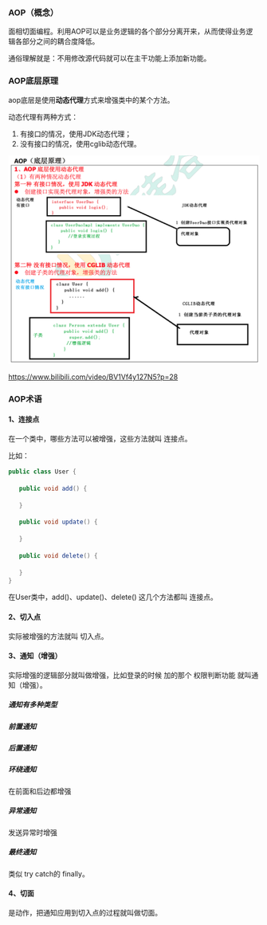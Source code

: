 ### AOP（概念）

面相切面编程。利用AOP可以是业务逻辑的各个部分分离开来，从而使得业务逻辑各部分之间的耦合度降低。

通俗理解就是：不用修改源代码就可以在主干功能上添加新功能。

### AOP底层原理

aop底层是使用**动态代理**方式来增强类中的某个方法。

动态代理有两种方式：

1. 有接口的情况，使用JDK动态代理；
2. 没有接口的情况，使用cglib动态代理。

<img src="AOP相关.assets/image-20211103084907729.png" alt="image-20211103084907729" style="zoom:50%;" />

https://www.bilibili.com/video/BV1Vf4y127N5?p=28

### AOP术语

#### 1、连接点

在一个类中，哪些方法可以被增强，这些方法就叫 连接点。

比如：

```java
public class User {

   public void add() {
   
   }
   
   public void update() {
   
   }
   
   public void delete() {
   
   }
}
```

在User类中，add()、update()、delete() 这几个方法都叫 连接点。

#### 2、切入点

实际被增强的方法就叫 切入点。

#### 3、通知（增强）

实际增强的逻辑部分就叫做增强，比如登录的时候 加的那个 权限判断功能 就叫通知（增强）。

##### 通知有多种类型

##### 前置通知

##### 后置通知

##### 环绕通知

在前面和后边都增强

##### 异常通知

发送异常时增强

##### 最终通知

类似 try catch的 finally。

#### 4、切面

是动作，把通知应用到切入点的过程就叫做切面。

